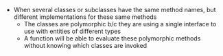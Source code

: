 - When several classes or subclasses have the same method names, but different implementations for these same methods
    * The classes are polymorphic b/c they are using a single interface to use with entities of different types
    * A function will be able to evaluate these polymorphic methods without knowing which classes are invoked
